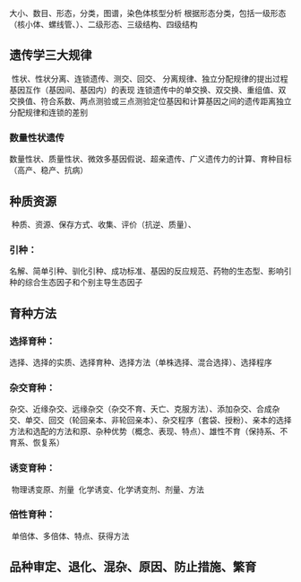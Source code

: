 大小、数目、形态，分类，图谱，染色体核型分析
根据形态分类，包括一级形态（核小体、螺线管、）、二级形态、三级结构、四级结构

## 遗传学三大规律

​    性状、性状分离、连锁遗传、测交、回交、
​    分离规律、独立分配规律的提出过程
​    基因互作（基因间、基因内）的表现
​    连锁遗传中的单交换、双交换、重组值、双交换值、符合系数、两点测验或三点测验定位基因和计算基因之间的遗传距离
​    独立分配规律和连锁的差别

### 数量性状遗传

​    数量性状、质量性状、微效多基因假说、超亲遗传、广义遗传力的计算、育种目标（高产、稳产、抗病）

## 种质资源

​    种质、资源、保存方式、收集、评价（抗逆、质量）、

### 引种：

​        名解、简单引种、驯化引种、成功标准、基因的反应规范、药物的生态型、影响引种的综合生态因子和个别主导生态因子

## 育种方法

### 选择育种：

​        选择、选择的实质、选择育种、选择方法（单株选择、混合选择）、选择程序

### 杂交育种：

​        杂交、近缘杂交、远缘杂交（杂交不育、夭亡、克服方法）、添加杂交、合成杂交、单交、回交（轮回亲本、非轮回亲本）、杂交程序（套袋、授粉）、亲本的选择方法和选配的方法和原、杂种优势（概念、表现、特点）、雄性不育（保持系、不育系、恢复系）

### 诱变育种：

​        物理诱变原、剂量
​        化学诱变、化学诱变剂、剂量、方法

### 倍性育种：

​        单倍体、多倍体、特点、获得方法

## 品种审定、退化、混杂、原因、防止措施、繁育